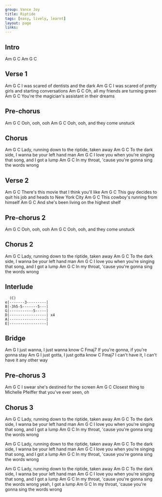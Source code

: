 ```yaml
---
group: Vance Joy
title: Riptide
tags: [easy, lively, learnt]
layout: page
links:
---
```


## Intro

Am G C
Am G C

## Verse 1

Am              G                C
I was scared of dentists and the dark
Am              G                C
I was scared of pretty girls and starting conversations
    Am         G               C
Oh, all my friends are turning green
           Am          G                 C
You're the magician's assistant in their dreams

## Pre-chorus

Am   G    C
Ooh, ooh, ooh
Am   G             C
Ooh, ooh, and they come unstuck

## Chorus

Am    G                   C
Lady, running down to the riptide, taken away
       Am         G               C
To the dark side, I wanna be your left hand man
  Am       G                        C
I love you when you're singing that song, and I got a lump
      Am             G                       C
In my throat, 'cause you're gonna sing the words wrong

## Verse 2

Am                 G                   C
There's this movie that I think you'll like
     Am             G                C
This guy decides to quit his job and heads to New York City
     Am       G            C
This cowboy's running from himself
    Am                G                C
And she's been living on the highest shelf

## Pre-chorus 2

Am   G    C
Ooh, ooh, ooh
Am   G             C
Ooh, ooh, and they come unstuck

## Chorus 2

Am    G                   C
Lady, running down to the riptide, taken away
       Am         G               C
To the dark side, I wanna be your left hand man
  Am       G                        C
I love you when you're singing that song, and I got a lump
      Am             G                       C
In my throat, 'cause you're gonna sing the words wrong

## Interlude

```chordpro
  (C)
e|-------3---------|
B|-3h5-5-------5---|
G|-----------5-----|
D|-----------------| x4
A|-----------------|
E|-----------------|
```

## Bridge

Am                         G
I just wanna, I just wanna know
C                                  Fmaj7
If you're gonna, if you're gonna stay
Am                             G
I just gotta, I just gotta know
C                                Fmaj7
I can't have it, I can't have it any other way

## Pre-chorus 3

  Am          G                C
I swear she's destined for the screen
Am               G                 C
Closest thing to Michelle Pfeiffer that you've ever seen, oh

## Chorus 3

Am    G                   C
Lady, running down to the riptide, taken away
       Am         G               C
To the dark side, I wanna be your left hand man
  Am       G                        C
I love you when you're singing that song, and I got a lump
      Am             G                       C
In my throat, 'cause you're gonna sing the words wrong

Am    G                   C
Lady, running down to the riptide, taken away
       Am         G               C
To the dark side, I wanna be your left hand man
  Am       G                        C
I love you when you're singing that song, and I got a lump
      Am             G                       C
In my throat, 'cause you're gonna sing the words wrong

Am    G                   C
Lady, running down to the riptide, taken away
       Am         G               C
To the dark side, I wanna be your left hand man
  Am       G                        C
I love you when you're singing that song, and I got a lump
      Am             G                           C
In my throat, 'cause you're gonna sing the words wrong yeah, I got a lump
      Am             G                       C
In my throat, 'cause you're gonna sing the words wrong
